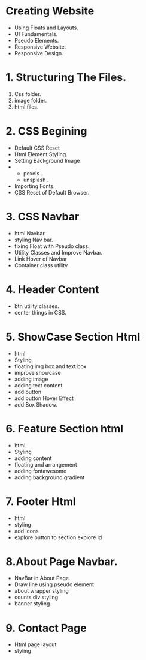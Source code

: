 # Creating Website 
-  Using Floats and Layouts.
-  UI Fundamentals.
-  Pseudo Elements.
-  Responsive Website.
-  Responsive Design.

# 1. Structuring The Files.

1. Css folder.
2. image folder.
3. html files.


# 2. CSS Begining 
- Default CSS Reset
-  Html Element Styling
- Setting Background Image
- <!-- images used from -->
  -  pexels .
  -  unsplash .
- Importing Fonts.
- CSS Reset of Default Browser.
# 3. CSS Navbar
- html Navbar.
- styling Nav bar.
- fixing Float with Pseudo class.
- Utility Classes and Improve Navbar.
- Link Hover of Navbar 
- Container class utility

# 4. Header Content
- btn utility classes.
- center things in CSS.

# 5. ShowCase Section Html
- html
- Styling
- floating img box and text box
- improve showcase
- adding image
- adding text content
- add button
- add button Hover Effect 
- add Box Shadow.

# 6. Feature Section html
- html
- Styling
- adding content
- floating and arrangement
- adding fontawesome
- adding background gradient

# 7. Footer Html 

- html
- styling
- add icons
- explore button to section explore id

# 8.About Page Navbar.
- NavBar in About Page
- Draw line using pseudo element
- about wrapper styling
- counts div styling
- banner styling

# 9. Contact Page
- Html page layout
- styling 